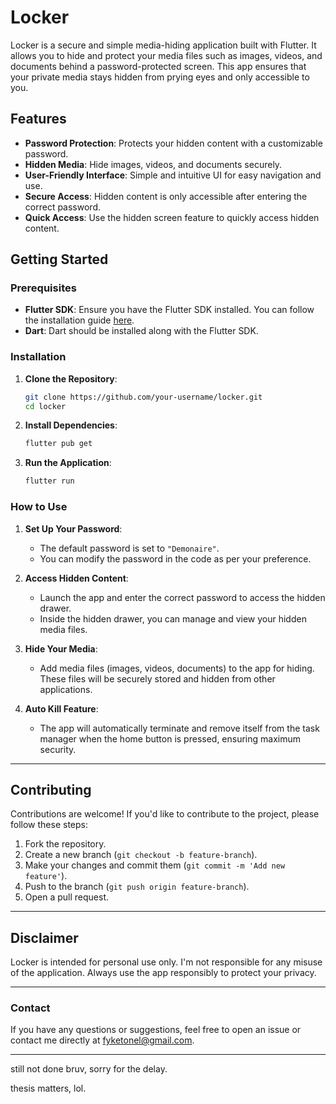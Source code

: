 # Locker

Locker is a secure and simple media-hiding application built with Flutter. It allows you to hide and protect your media files such as images, videos, and documents behind a password-protected screen. This app ensures that your private media stays hidden from prying eyes and only accessible to you.

## Features

- **Password Protection**: Protects your hidden content with a customizable password.
- **Hidden Media**: Hide images, videos, and documents securely.
- **User-Friendly Interface**: Simple and intuitive UI for easy navigation and use.
- **Secure Access**: Hidden content is only accessible after entering the correct password.
- **Quick Access**: Use the hidden screen feature to quickly access hidden content.

## Getting Started

### Prerequisites

- **Flutter SDK**: Ensure you have the Flutter SDK installed. You can follow the installation guide [here](https://flutter.dev/docs/get-started/install).
- **Dart**: Dart should be installed along with the Flutter SDK.

### Installation

1. **Clone the Repository**:
    ```bash
    git clone https://github.com/your-username/locker.git
    cd locker
    ```

2. **Install Dependencies**:
    ```bash
    flutter pub get
    ```

3. **Run the Application**:
    ```bash
    flutter run
    ```

### How to Use

1. **Set Up Your Password**:
   - The default password is set to `"Demonaire"`.
   - You can modify the password in the code as per your preference.

2. **Access Hidden Content**:
   - Launch the app and enter the correct password to access the hidden drawer.
   - Inside the hidden drawer, you can manage and view your hidden media files.

3. **Hide Your Media**:
   - Add media files (images, videos, documents) to the app for hiding. These files will be securely stored and hidden from other applications.

4. **Auto Kill Feature**:
   - The app will automatically terminate and remove itself from the task manager when the home button is pressed, ensuring maximum security.

---

## Contributing

Contributions are welcome! If you'd like to contribute to the project, please follow these steps:

1. Fork the repository.
2. Create a new branch (`git checkout -b feature-branch`).
3. Make your changes and commit them (`git commit -m 'Add new feature'`).
4. Push to the branch (`git push origin feature-branch`).
5. Open a pull request.

---

## Disclaimer

Locker is intended for personal use only. I'm not responsible for any misuse of the application. Always use the app responsibly to protect your privacy.

---

### Contact

If you have any questions or suggestions, feel free to open an issue or contact me directly at [fyketonel@gmail.com](mailto:your-email@example.com).

---


still not done bruv, sorry for the delay.

thesis matters, lol.


